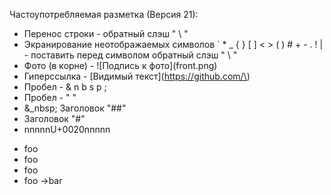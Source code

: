 Частоупотребляемая разметка (Версия 21):
+ Перенос строки - обратный слэш " \\ "
+ Экранирование неотображаемых символов ` * _ { } [ ] < > ( ) # + - . ! \| - поставить перед символом обратный слэш " \\ "
+ Фото (в корне) - \!\[Подпись к фото\]\(front.png\)
+ Гиперссылка - \[Видимый текст\]\(https://github.com/\)
+ Пробел - & n b s p ;
+ Пробел - "    "
+ &_nbsp; Заголовок "##"   
+ Заголовок "#"
+ nnnnnU+0020nnnnn

- foo
 - foo
  - foo 
- foo
→bar
